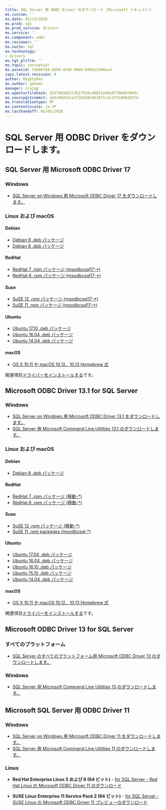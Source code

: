```yaml
---
title: SQL Server 用 ODBC Driver のダウンロード |Microsoft ドキュメント
ms.custom: ''
ms.date: 03/13/2018
ms.prod: sql
ms.prod_service: drivers
ms.service: ''
ms.component: odbc
ms.reviewer: ''
ms.suite: sql
ms.technology:
- drivers
ms.tgt_pltfrm: ''
ms.topic: conceptual
ms.assetid: 53b09784-bb9d-4fd4-99d3-0492b3308ac4
caps.latest.revision: 8
author: MightyPen
ms.author: genemi
manager: craigg
ms.openlocfilehash: 25379d34b217b27920cd88fa100a07f8b8978e9c
ms.sourcegitcommit: 2ddc0bfb3ce2f2b160e3638f1c2c237a898263f4
ms.translationtype: MT
ms.contentlocale: ja-JP
ms.lasthandoff: 05/03/2018
---
```

# <a name="download-odbc-driver-for-sql-server"></a>SQL Server 用 ODBC Driver をダウンロードします。

## <a name="microsoft-odbc-driver-17-for-sql-server"></a>SQL Server 用 Microsoft ODBC Driver 17

### <a name="windows"></a>Windows

- [SQL Server on Windows 用 Microsoft ODBC Driver 17 をダウンロードします。](https://www.microsoft.com/download/details.aspx?id=56567)

### <a name="linux-and-macos"></a>Linux および macOS

#### <a name="debian"></a>Debian
- [Debian 9 .deb パッケージ](https://packages.microsoft.com/debian/9/prod/pool/main/m/msodbcsql17/)
- [Debian 8 .deb パッケージ](https://packages.microsoft.com/debian/8/prod/pool/main/m/msodbcsql17/)

#### <a name="redhat"></a>RedHat
- [RedHat 7 .rpm パッケージ (msodbcsql17-*)](https://packages.microsoft.com/rhel/7/prod/)
- [RedHat 6 .rpm パッケージ (msodbcsql17-*)](https://packages.microsoft.com/rhel/6.8/prod/)

#### <a name="suse"></a>Suse
- [SuSE 12 .rpm パッケージ (msodbcsql17-*)](https://packages.microsoft.com/sles/12/prod/)
- [SuSE 11 .rpm パッケージ (msodbcsql17-*)](https://packages.microsoft.com/sles/11/prod/)

#### <a name="ubuntu"></a>Ubuntu
- [Ubuntu 17.10 .deb パッケージ](https://packages.microsoft.com/ubuntu/17.10/prod/pool/main/m/msodbcsql17/)
- [Ubuntu 16.04 .deb パッケージ](https://packages.microsoft.com/ubuntu/16.04/prod/pool/main/m/msodbcsql17/)
- [Ubuntu 14.04 .deb パッケージ](https://packages.microsoft.com/ubuntu/14.04/prod/pool/main/m/msodbcsql17/) 

#### <a name="macos"></a>macOS
- [OS X 10.11 や macOS 10.12、10.13 Homebrew 式](https://github.com/Microsoft/homebrew-mssql-release)

関連項目[ドライバーをインストールする](linux-mac/installing-the-microsoft-odbc-driver-for-sql-server.md)です。

## <a name="microsoft-odbc-driver-131-for-sql-server"></a>Microsoft ODBC Driver 13.1 for SQL Server

### <a name="windows"></a>Windows

- [SQL Server on Windows 用 Microsoft ODBC Driver 13.1 をダウンロードします。](https://www.microsoft.com/download/details.aspx?id=53339)
- [SQL Server 用 Microsoft Command Line Utilities 13.1 のダウンロードします。](https://www.microsoft.com/download/details.aspx?id=53591)

### <a name="linux-and-macos"></a>Linux および macOS

#### <a name="debian"></a>Debian
- [Debian 8 .deb パッケージ](https://packages.microsoft.com/debian/8/prod/pool/main/m/msodbcsql/)

#### <a name="redhat"></a>RedHat
- [RedHat 7 .rpm パッケージ (移動-*)](https://packages.microsoft.com/rhel/7/prod/)
- [RedHat 6 .rpm パッケージ (移動-*)](https://packages.microsoft.com/rhel/6.8/prod/)

#### <a name="suse"></a>Suse
- [SuSE 12 .rpm パッケージ (移動-*)](https://packages.microsoft.com/sles/12/prod/)
- [SuSE 11 .rpm packages (msodbcsql-*)](https://packages.microsoft.com/sles/11/prod/)

#### <a name="ubuntu"></a>Ubuntu
- [Ubuntu 17.04 .deb パッケージ](https://packages.microsoft.com/ubuntu/17.04/prod/pool/main/m/msodbcsql/)
- [Ubuntu 16.04 .deb パッケージ](https://packages.microsoft.com/ubuntu/16.04/prod/pool/main/m/msodbcsql/)
- [Ubuntu 16.10 .deb パッケージ](https://packages.microsoft.com/ubuntu/16.10/prod/pool/main/m/msodbcsql/)
- [Ubuntu 15.10 .deb パッケージ](https://packages.microsoft.com/ubuntu/15.10/prod/pool/main/m/msodbcsql/)
- [Ubuntu 14.04 .deb パッケージ](https://packages.microsoft.com/ubuntu/14.04/prod/pool/main/m/msodbcsql/) 

#### <a name="macos"></a>macOS
- [OS X 10.11 や macOS 10.12、10.13 Homebrew 式](https://github.com/Microsoft/homebrew-mssql-release)

関連項目[ドライバーをインストールする](linux-mac/installing-the-microsoft-odbc-driver-for-sql-server.md)です。

## <a name="microsoft-odbc-driver-13-for-sql-server"></a>Microsoft ODBC Driver 13 for SQL Server  

### <a name="all-platforms"></a>すべてのプラットフォーム  

- [SQL Server のすべてのプラットフォーム用 Microsoft ODBC Driver 13 のダウンロードします。](https://www.microsoft.com/download/details.aspx?id=50420)

### <a name="windows"></a>Windows

- [SQL Server 用 Microsoft Command Line Utilities 13 のダウンロードします。](https://www.microsoft.com/download/details.aspx?id=52680)

## <a name="microsoft-odbc-driver-11-for-sql-server"></a>Microsoft SQL Server 用 ODBC Driver 11  

### <a name="windows"></a>Windows

- [SQL Server on Windows 用 Microsoft ODBC Driver 11 をダウンロードします。](https://www.microsoft.com/download/details.aspx?id=36434)  
- [SQL Server 用 Microsoft Command Line Utilities 11 のダウンロードします。](https://www.microsoft.com/download/details.aspx?id=36433)  

### <a name="linux"></a>Linux

- **Red Hat Enterprise Linux 5 および 6 (64 ビット)** - [for SQL Server - Red Hat Linux の Microsoft ODBC Driver 11 のダウンロード](http://go.microsoft.com/fwlink/?LinkId=267321)

- **SUSE Linux Enterprise 11 Service Pack 2 (64 ビット)** - [for SQL Server - SUSE Linux の Microsoft ODBC Driver 11 プレビューのダウンロード](http://go.microsoft.com/fwlink/?LinkId=264916)

